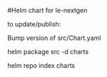 #Helm chart for le-nextgen

to update/publish:

Bump version of src/Chart.yaml

helm package src -d charts

helm repo index charts
